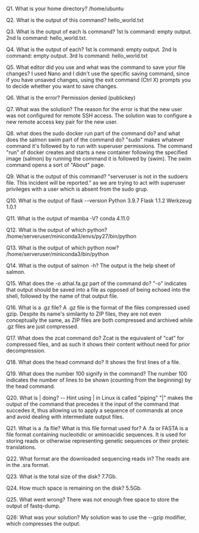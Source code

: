 Q1. What is your home directory?
/home/ubuntu

Q2. What is the output of this command?
hello_world.txt

Q3. What is the output of each ls command?
1st ls command: empty output.
2nd ls command: hello_world.txt.

Q4. What is the output of each?
1st ls command: empty output.
2nd ls command: empty output.
3rd ls command: hello_world.txt

Q5. What editor did you use and what was the command to save your file changes?
I used Nano and I didn't use the specific saving command, since if you have unsaved changes, using the exit command (Ctrl X) prompts you to decide whether you want to save changes.

Q6. What is the error?
Permission denied (publickey)

Q7. What was the solution?
The reason for the error is that the new user was not configured for remote SSH access. The solution was to configure a new remote access key pair for the new user.

Q8. what does the sudo docker run part of the command do? and what does the salmon swim part of the command do?
"sudo" makes whatever command it's followed by to run with superuser permissions. The command "run" of docker creates and starts a new container following the specified image (salmon) by running the command it is followed by (swim). The swim command opens a sort of "About" page.

Q9. What is the output of this command?
"serveruser is not in the sudoers file.  This incident will be reported." as we are trying to act with superuser privileges with a user which is absent from the sudo grup.

Q10. What is the output of flask --version
Python 3.9.7
Flask 1.1.2
Werkzeug 1.0.1

Q11. What is the output of mamba -V?
conda 4.11.0

Q12. What is the output of which python?
/home/serveruser/miniconda3/envs/py27/bin/python

Q13. What is the output of which python now?
/home/serveruser/miniconda3/bin/python

Q14. What is the output of salmon -h?
The output is the help sheet of salmon.

Q15. What does the -o athal.fa.gz part of the command do?
"-o" indicates that output should be saved into a file as opposed of being echoed into the shell, followed by the name of that output file.

Q16. What is a .gz file?
A .gz file is the format of the files compressed used gzip. Despite its name's similarity to ZIP files, they are not even conceptually the same, as ZIP files are both compressed and archived while .gz files are just compressed.

Q17. What does the zcat command do?
Zcat is the equivalent of "cat" for compressed files, and as such it shows their content without need for prior decompression.

Q18. What does the head command do?
It shows the first lines of a file.

Q19. What does the number 100 signify in the command?
The number 100 indicates the number of lines to be shown (counting from the beginning) by the head command.

Q20. What is | doing? -- Hint using | in Linux is called "piping"
"|" makes the output of the command that precedes it the input of the command that succedes it, thus allowing us to apply a sequence of commands at once and  avoid dealing with intermediate output files.

Q21. What is a .fa file? What is this file format used for?
A .fa or FASTA is a file format containing nucleotidic or aminoacidic sequences. It is used for storing reads or otherwise representing genetic sequences or their proteic translations.

Q22. What format are the downloaded sequencing reads in?
The reads are in the .sra format.

Q23. What is the total size of the disk?
7.7Gb.

Q24. How much space is remaining on the disk?
5.5Gb.

Q25. What went wrong?
There was not enough free space to store the output of fastq-dump.

Q26: What was your solution?
My solution was to use the --gzip modifier, which compresses the output.


